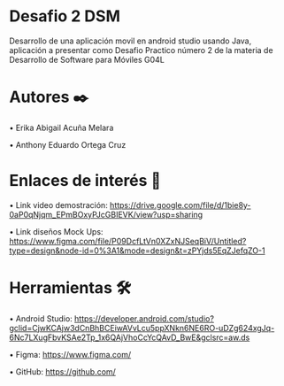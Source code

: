 # Desafio 2 DSM

Desarrollo de una aplicación movil en android studio usando Java, aplicación a presentar como Desafio Practico número 2 de la materia de Desarrollo de Software para Móviles G04L

# Autores ✒️

  •	Erika Abigail Acuña Melara
  
  •	Anthony Eduardo Ortega Cruz  
  
# Enlaces de interés 👀

•	Link video demostración: https://drive.google.com/file/d/1bie8y-0aP0qNjqm_EPmBOxyPJcGBIEVK/view?usp=sharing

•	Link diseños Mock Ups: https://www.figma.com/file/P09DcfLtVn0XZxNJSeqBiV/Untitled?type=design&node-id=0%3A1&mode=design&t=zPYjds5EqZJefqZO-1

# Herramientas 🛠️

•	Android Studio: https://developer.android.com/studio?gclid=CjwKCAjw3dCnBhBCEiwAVvLcu5ppXNkn6NE6RO-uDZg624xgJq-6Nc7LXugFbvKSAe2Tp_1x6QAjVhoCcYcQAvD_BwE&gclsrc=aw.ds

•	Figma: https://www.figma.com/

•	GitHub: https://github.com/
